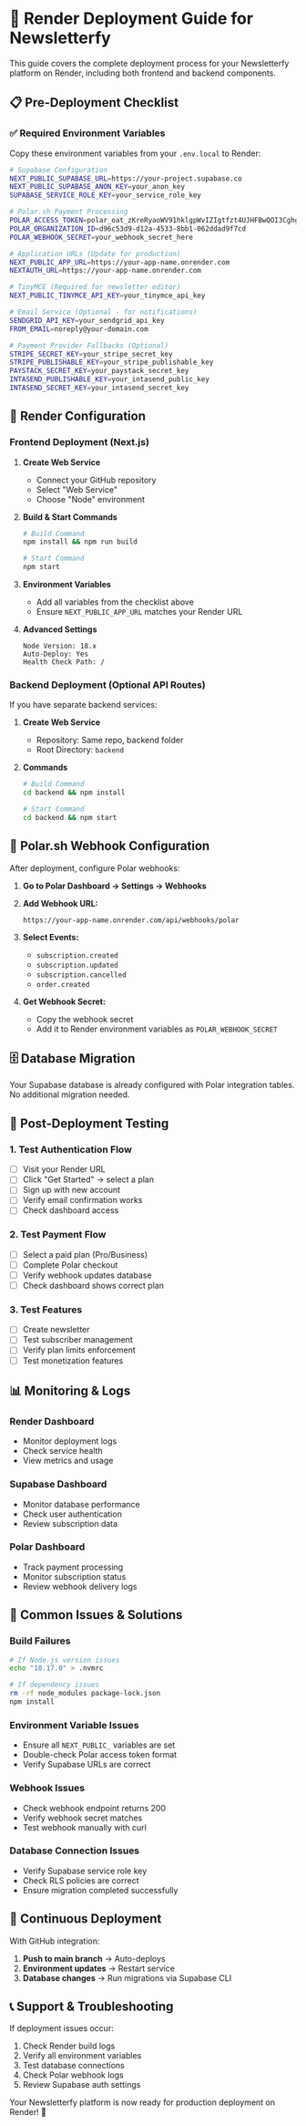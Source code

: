 # 🚀 Render Deployment Guide for Newsletterfy

This guide covers the complete deployment process for your Newsletterfy platform on Render, including both frontend and backend components.

## 📋 Pre-Deployment Checklist

### ✅ **Required Environment Variables**

Copy these environment variables from your `.env.local` to Render:

```bash
# Supabase Configuration
NEXT_PUBLIC_SUPABASE_URL=https://your-project.supabase.co
NEXT_PUBLIC_SUPABASE_ANON_KEY=your_anon_key
SUPABASE_SERVICE_ROLE_KEY=your_service_role_key

# Polar.sh Payment Processing
POLAR_ACCESS_TOKEN=polar_oat_zKreRyaoWV91hklgpWvIZIgtfzt4UJHFBwQOI3CghgL
POLAR_ORGANIZATION_ID=d96c53d9-d12a-4533-8bb1-062ddad9f7cd
POLAR_WEBHOOK_SECRET=your_webhook_secret_here

# Application URLs (Update for production)
NEXT_PUBLIC_APP_URL=https://your-app-name.onrender.com
NEXTAUTH_URL=https://your-app-name.onrender.com

# TinyMCE (Required for newsletter editor)
NEXT_PUBLIC_TINYMCE_API_KEY=your_tinymce_api_key

# Email Service (Optional - for notifications)
SENDGRID_API_KEY=your_sendgrid_api_key
FROM_EMAIL=noreply@your-domain.com

# Payment Provider Fallbacks (Optional)
STRIPE_SECRET_KEY=your_stripe_secret_key
STRIPE_PUBLISHABLE_KEY=your_stripe_publishable_key
PAYSTACK_SECRET_KEY=your_paystack_secret_key
INTASEND_PUBLISHABLE_KEY=your_intasend_public_key
INTASEND_SECRET_KEY=your_intasend_secret_key
```

## 🔧 **Render Configuration**

### **Frontend Deployment (Next.js)**

1. **Create Web Service**
   - Connect your GitHub repository
   - Select "Web Service"
   - Choose "Node" environment

2. **Build & Start Commands**
   ```bash
   # Build Command
   npm install && npm run build
   
   # Start Command  
   npm start
   ```

3. **Environment Variables**
   - Add all variables from the checklist above
   - Ensure `NEXT_PUBLIC_APP_URL` matches your Render URL

4. **Advanced Settings**
   ```
   Node Version: 18.x
   Auto-Deploy: Yes
   Health Check Path: /
   ```

### **Backend Deployment (Optional API Routes)**

If you have separate backend services:

1. **Create Web Service**
   - Repository: Same repo, backend folder
   - Root Directory: `backend`
   
2. **Commands**
   ```bash
   # Build Command
   cd backend && npm install
   
   # Start Command
   cd backend && npm start
   ```

## 🔐 **Polar.sh Webhook Configuration**

After deployment, configure Polar webhooks:

1. **Go to Polar Dashboard → Settings → Webhooks**
2. **Add Webhook URL:**
   ```
   https://your-app-name.onrender.com/api/webhooks/polar
   ```
3. **Select Events:**
   - `subscription.created`
   - `subscription.updated` 
   - `subscription.cancelled`
   - `order.created`

4. **Get Webhook Secret:**
   - Copy the webhook secret
   - Add it to Render environment variables as `POLAR_WEBHOOK_SECRET`

## 🗄️ **Database Migration**

Your Supabase database is already configured with Polar integration tables. No additional migration needed.

## 🧪 **Post-Deployment Testing**

### **1. Test Authentication Flow**
- [ ] Visit your Render URL
- [ ] Click "Get Started" → select a plan
- [ ] Sign up with new account
- [ ] Verify email confirmation works
- [ ] Check dashboard access

### **2. Test Payment Flow**
- [ ] Select a paid plan (Pro/Business)
- [ ] Complete Polar checkout
- [ ] Verify webhook updates database
- [ ] Check dashboard shows correct plan

### **3. Test Features**
- [ ] Create newsletter
- [ ] Test subscriber management
- [ ] Verify plan limits enforcement
- [ ] Test monetization features

## 📊 **Monitoring & Logs**

### **Render Dashboard**
- Monitor deployment logs
- Check service health
- View metrics and usage

### **Supabase Dashboard**
- Monitor database performance
- Check user authentication
- Review subscription data

### **Polar Dashboard**
- Track payment processing
- Monitor subscription status
- Review webhook delivery logs

## 🚨 **Common Issues & Solutions**

### **Build Failures**
```bash
# If Node.js version issues
echo "18.17.0" > .nvmrc

# If dependency issues
rm -rf node_modules package-lock.json
npm install
```

### **Environment Variable Issues**
- Ensure all `NEXT_PUBLIC_` variables are set
- Double-check Polar access token format
- Verify Supabase URLs are correct

### **Webhook Issues**
- Check webhook endpoint returns 200
- Verify webhook secret matches
- Test webhook manually with curl

### **Database Connection Issues**
- Verify Supabase service role key
- Check RLS policies are correct
- Ensure migration completed successfully

## 🔄 **Continuous Deployment**

With GitHub integration:
1. **Push to main branch** → Auto-deploys
2. **Environment updates** → Restart service
3. **Database changes** → Run migrations via Supabase CLI

## 📞 **Support & Troubleshooting**

If deployment issues occur:
1. Check Render build logs
2. Verify all environment variables
3. Test database connections
4. Check Polar webhook logs
5. Review Supabase auth settings

Your Newsletterfy platform is now ready for production deployment on Render! 🎉